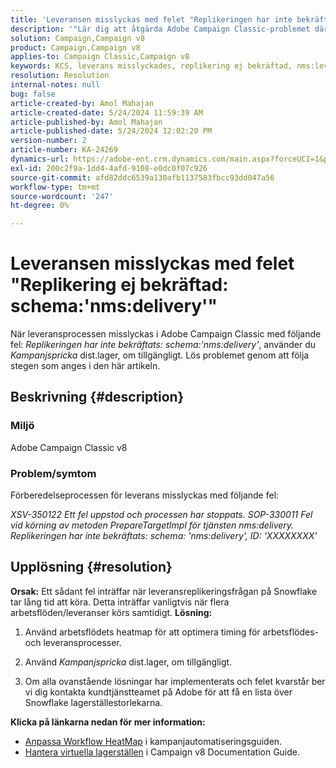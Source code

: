 ```yaml
---
title: 'Leveransen misslyckas med felet "Replikeringen har inte bekräftats: schema:''nms:delivery'''''
description: '"Lär dig att åtgärda Adobe Campaign Classic-problemet där leveransen misslyckas med felet "Replikering ej bekräftad: schema:"''nms:delivery''"."'
solution: Campaign,Campaign v8
product: Campaign,Campaign v8
applies-to: Campaign Classic,Campaign v8
keywords: KCS, leverans misslyckades, replikering ej bekräftad, nms:leveransfel, fel, Adobe Campaign Classic, ACC v8
resolution: Resolution
internal-notes: null
bug: false
article-created-by: Amol Mahajan
article-created-date: 5/24/2024 11:59:39 AM
article-published-by: Amol Mahajan
article-published-date: 5/24/2024 12:02:20 PM
version-number: 2
article-number: KA-24269
dynamics-url: https://adobe-ent.crm.dynamics.com/main.aspx?forceUCI=1&pagetype=entityrecord&etn=knowledgearticle&id=e13b4a17-c519-ef11-9f89-000d3a37816b
exl-id: 200c2f9a-1dd4-4afd-9108-e0dc0f07c926
source-git-commit: afd82ddc6539a130afb1137583fbcc93dd047a56
workflow-type: tm+mt
source-wordcount: '247'
ht-degree: 0%

---
```


# Leveransen misslyckas med felet &quot;Replikering ej bekräftad: schema:&#39;nms:delivery&#39;&quot;


När leveransprocessen misslyckas i Adobe Campaign Classic med följande fel: *Replikeringen har inte bekräftats: schema:&#39;nms:delivery&#39;*, använder du *Kampanjspricka* dist.lager, om tillgängligt. Lös problemet genom att följa stegen som anges i den här artikeln.

## Beskrivning {#description}


### <b>Miljö</b>

Adobe Campaign Classic v8



### <b>Problem/symtom</b>

Förberedelseprocessen för leverans misslyckas med följande fel:

*XSV-350122 Ett fel uppstod och processen har stoppats.*
*SOP-330011 Fel vid körning av metoden PrepareTargetImpl för tjänsten nms:delivery.*
*Replikeringen har inte bekräftats: schema: &#39;nms:delivery&#39;, ID: &#39;XXXXXXXX&#39;*


## Upplösning {#resolution}

<b>Orsak:</b>
Ett sådant fel inträffar när leveransreplikeringsfrågan på Snowflake tar lång tid att köra. Detta inträffar vanligtvis när flera arbetsflöden/leveranser körs samtidigt.
<b>Lösning:</b>
1. Använd arbetsflödets heatmap för att optimera timing för arbetsflödes- och leveransprocesser.


2. Använd *Kampanjspricka* dist.lager, om tillgängligt.


3. Om alla ovanstående lösningar har implementerats och felet kvarstår ber vi dig kontakta kundtjänstteamet på Adobe för att få en lista över Snowflake lagerställestorlekarna.


<b>Klicka på länkarna nedan för mer information:</b>

- [Anpassa Workflow HeatMap](https://experienceleague.adobe.com/en/docs/campaign/automation/workflows/monitoring-workflows/heatmap#using-the-heatmap) i kampanjautomatiseringsguiden.
- [Hantera virtuella lagerställen](https://experienceleague.adobe.com/en/docs/campaign/campaign-v8/data/workflows#warehouse) i Campaign v8 Documentation Guide.
